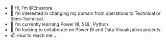 - 👋 Hi, I’m @Enuarora
- 👀 I’m interested in changing my domain from operations to Technical or Semi-Technical.
- 🌱 I’m currently learning Power BI, SQL, Python
- 💞️ I’m looking to collaborate on Power BI and Data Visualization projects
- 📫 How to reach me ...

<!---
Enuarora/Enuarora is a ✨ special ✨ repository because its `README.md` (this file) appears on your GitHub profile.
You can click the Preview link to take a look at your changes.
--->

